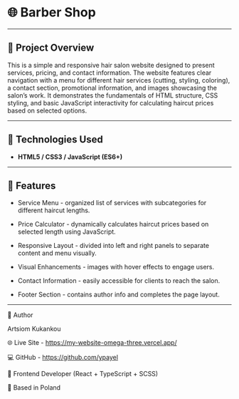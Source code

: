 # 🌐 Barber Shop

---

## 🧭 Project Overview

This is a simple and responsive hair salon website designed to present services, pricing, and contact information. The website features clear navigation with a menu for different hair services (cutting, styling, coloring), a contact section, promotional information, and images showcasing the salon’s work.
It demonstrates the fundamentals of HTML structure, CSS styling, and basic JavaScript interactivity for calculating haircut prices based on selected options.

---

## 🧱 Technologies Used

- **HTML5 / CSS3 / JavaScript (ES6+)**

---

## 📱 Features

- Service Menu - organized list of services with subcategories for different haircut lengths.

- Price Calculator - dynamically calculates haircut prices based on selected length using JavaScript.

- Responsive Layout - divided into left and right panels to separate content and menu visually.

- Visual Enhancements - images with hover effects to engage users.

- Contact Information - easily accessible for clients to reach the salon.

- Footer Section - contains author info and completes the page layout.

---

👤 Author

Artsiom Kukankou

🌐 Live Site - https://my-website-omega-three.vercel.app/

💻 GitHub - https://github.com/ypayel

🧠 Frontend Developer (React + TypeScript + SCSS)

📍 Based in Poland